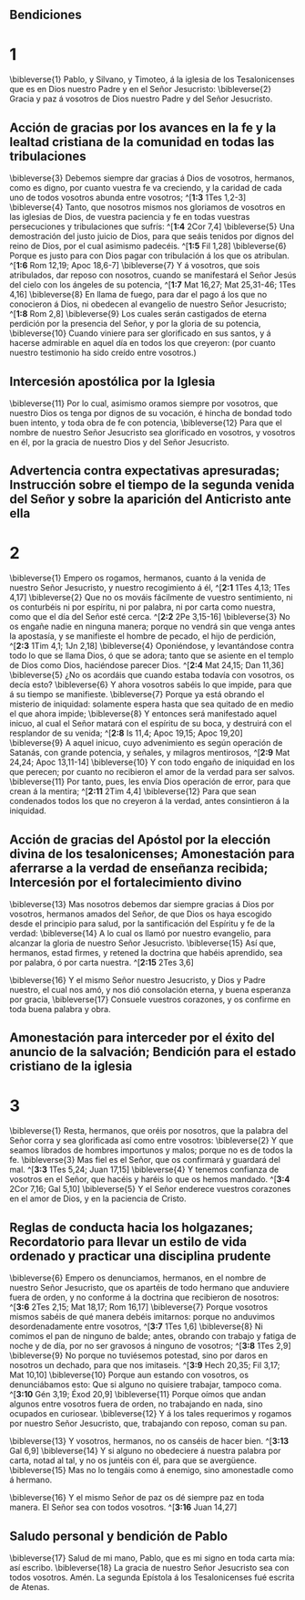 ## Bendiciones
# 1 
\bibleverse{1} Pablo, y Silvano, y Timoteo, á la iglesia de los Tesalonicenses que es en Dios nuestro Padre y en el Señor Jesucristo: \bibleverse{2} Gracia y paz á vosotros de Dios nuestro Padre y del Señor Jesucristo. 

## Acción de gracias por los avances en la fe y la lealtad cristiana de la comunidad en todas las tribulaciones
\bibleverse{3} Debemos siempre dar gracias á Dios de vosotros, hermanos, como es digno, por cuanto vuestra fe va creciendo, y la caridad de cada uno de todos vosotros abunda entre vosotros; ^[**1:3** 1Tes 1,2-3] \bibleverse{4} Tanto, que nosotros mismos nos gloriamos de vosotros en las iglesias de Dios, de vuestra paciencia y fe en todas vuestras persecuciones y tribulaciones que sufrís: ^[**1:4** 2Cor 7,4] \bibleverse{5} Una demostración del justo juicio de Dios, para que seáis tenidos por dignos del reino de Dios, por el cual asimismo padecéis. ^[**1:5** Fil 1,28] \bibleverse{6} Porque es justo para con Dios pagar con tribulación á los que os atribulan. ^[**1:6** Rom 12,19; Apoc 18,6-7] \bibleverse{7} Y á vosotros, que sois atribulados, dar reposo con nosotros, cuando se manifestará el Señor Jesús del cielo con los ángeles de su potencia, ^[**1:7** Mat 16,27; Mat 25,31-46; 1Tes 4,16] \bibleverse{8} En llama de fuego, para dar el pago á los que no conocieron á Dios, ni obedecen al evangelio de nuestro Señor Jesucristo; ^[**1:8** Rom 2,8] \bibleverse{9} Los cuales serán castigados de eterna perdición por la presencia del Señor, y por la gloria de su potencia, \bibleverse{10} Cuando viniere para ser glorificado en sus santos, y á hacerse admirable en aquel día en todos los que creyeron: (por cuanto nuestro testimonio ha sido creído entre vosotros.) 
     

## Intercesión apostólica por la Iglesia
\bibleverse{11} Por lo cual, asimismo oramos siempre por vosotros, que nuestro Dios os tenga por dignos de su vocación, é hincha de bondad todo buen intento, y toda obra de fe con potencia, \bibleverse{12} Para que el nombre de nuestro Señor Jesucristo sea glorificado en vosotros, y vosotros en él, por la gracia de nuestro Dios y del Señor Jesucristo. 

## Advertencia contra expectativas apresuradas; Instrucción sobre el tiempo de la segunda venida del Señor y sobre la aparición del Anticristo ante ella
# 2 
\bibleverse{1} Empero os rogamos, hermanos, cuanto á la venida de nuestro Señor Jesucristo, y nuestro recogimiento á él, ^[**2:1** 1Tes 4,13; 1Tes 4,17] \bibleverse{2} Que no os mováis fácilmente de vuestro sentimiento, ni os conturbéis ni por espíritu, ni por palabra, ni por carta como nuestra, como que el día del Señor esté cerca. ^[**2:2** 2Pe 3,15-16] \bibleverse{3} No os engañe nadie en ninguna manera; porque no vendrá sin que venga antes la apostasía, y se manifieste el hombre de pecado, el hijo de perdición, ^[**2:3** 1Tim 4,1; 1Jn 2,18] \bibleverse{4} Oponiéndose, y levantándose contra todo lo que se llama Dios, ó que se adora; tanto que se asiente en el templo de Dios como Dios, haciéndose parecer Dios. ^[**2:4** Mat 24,15; Dan 11,36] \bibleverse{5} ¿No os acordáis que cuando estaba todavía con vosotros, os decía esto? \bibleverse{6} Y ahora vosotros sabéis lo que impide, para que á su tiempo se manifieste. \bibleverse{7} Porque ya está obrando el misterio de iniquidad: solamente espera hasta que sea quitado de en medio el que ahora impide; \bibleverse{8} Y entonces será manifestado aquel inicuo, al cual el Señor matará con el espíritu de su boca, y destruirá con el resplandor de su venida; ^[**2:8** Is 11,4; Apoc 19,15; Apoc 19,20] \bibleverse{9} A aquel inicuo, cuyo advenimiento es según operación de Satanás, con grande potencia, y señales, y milagros mentirosos, ^[**2:9** Mat 24,24; Apoc 13,11-14] \bibleverse{10} Y con todo engaño de iniquidad en los que perecen; por cuanto no recibieron el amor de la verdad para ser salvos. \bibleverse{11} Por tanto, pues, les envía Dios operación de error, para que crean á la mentira; ^[**2:11** 2Tim 4,4] \bibleverse{12} Para que sean condenados todos los que no creyeron á la verdad, antes consintieron á la iniquidad. 
      

## Acción de gracias del Apóstol por la elección divina de los tesalonicenses; Amonestación para aferrarse a la verdad de enseñanza recibida; Intercesión por el fortalecimiento divino
\bibleverse{13} Mas nosotros debemos dar siempre gracias á Dios por vosotros, hermanos amados del Señor, de que Dios os haya escogido desde el principio para salud, por la santificación del Espíritu y fe de la verdad: \bibleverse{14} A lo cual os llamó por nuestro evangelio, para alcanzar la gloria de nuestro Señor Jesucristo. \bibleverse{15} Así que, hermanos, estad firmes, y retened la doctrina que habéis aprendido, sea por palabra, ó por carta nuestra. ^[**2:15** 2Tes 3,6] 


\bibleverse{16} Y el mismo Señor nuestro Jesucristo, y Dios y Padre nuestro, el cual nos amó, y nos dió consolación eterna, y buena esperanza por gracia, \bibleverse{17} Consuele vuestros corazones, y os confirme en toda buena palabra y obra. 

## Amonestación para interceder por el éxito del anuncio de la salvación; Bendición para el estado cristiano de la iglesia
# 3 
\bibleverse{1} Resta, hermanos, que oréis por nosotros, que la palabra del Señor corra y sea glorificada así como entre vosotros: \bibleverse{2} Y que seamos librados de hombres importunos y malos; porque no es de todos la fe. \bibleverse{3} Mas fiel es el Señor, que os confirmará y guardará del mal. ^[**3:3** 1Tes 5,24; Juan 17,15] \bibleverse{4} Y tenemos confianza de vosotros en el Señor, que hacéis y haréis lo que os hemos mandado. ^[**3:4** 2Cor 7,16; Gal 5,10] \bibleverse{5} Y el Señor enderece vuestros corazones en el amor de Dios, y en la paciencia de Cristo. 
 

## Reglas de conducta hacia los holgazanes; Recordatorio para llevar un estilo de vida ordenado y practicar una disciplina prudente
\bibleverse{6} Empero os denunciamos, hermanos, en el nombre de nuestro Señor Jesucristo, que os apartéis de todo hermano que anduviere fuera de orden, y no conforme á la doctrina que recibieron de nosotros: ^[**3:6** 2Tes 2,15; Mat 18,17; Rom 16,17] \bibleverse{7} Porque vosotros mismos sabéis de qué manera debéis imitarnos: porque no anduvimos desordenadamente entre vosotros, ^[**3:7** 1Tes 1,6] \bibleverse{8} Ni comimos el pan de ninguno de balde; antes, obrando con trabajo y fatiga de noche y de día, por no ser gravosos á ninguno de vosotros; ^[**3:8** 1Tes 2,9] \bibleverse{9} No porque no tuviésemos potestad, sino por daros en nosotros un dechado, para que nos imitaseis. ^[**3:9** Hech 20,35; Fil 3,17; Mat 10,10] \bibleverse{10} Porque aun estando con vosotros, os denunciábamos esto: Que si alguno no quisiere trabajar, tampoco coma. ^[**3:10** Gén 3,19; Éxod 20,9] \bibleverse{11} Porque oímos que andan algunos entre vosotros fuera de orden, no trabajando en nada, sino ocupados en curiosear. \bibleverse{12} Y á los tales requerimos y rogamos por nuestro Señor Jesucristo, que, trabajando con reposo, coman su pan. 
    

\bibleverse{13} Y vosotros, hermanos, no os canséis de hacer bien. ^[**3:13** Gal 6,9] \bibleverse{14} Y si alguno no obedeciere á nuestra palabra por carta, notad al tal, y no os juntéis con él, para que se avergüence. \bibleverse{15} Mas no lo tengáis como á enemigo, sino amonestadle como á hermano. 


\bibleverse{16} Y el mismo Señor de paz os dé siempre paz en toda manera. El Señor sea con todos vosotros. ^[**3:16** Juan 14,27] 


## Saludo personal y bendición de Pablo
\bibleverse{17} Salud de mi mano, Pablo, que es mi signo en toda carta mía: así escribo. \bibleverse{18} La gracia de nuestro Señor Jesucristo sea con todos vosotros. Amén. La segunda Epístola á los Tesalonicenses fué escrita de Atenas. 